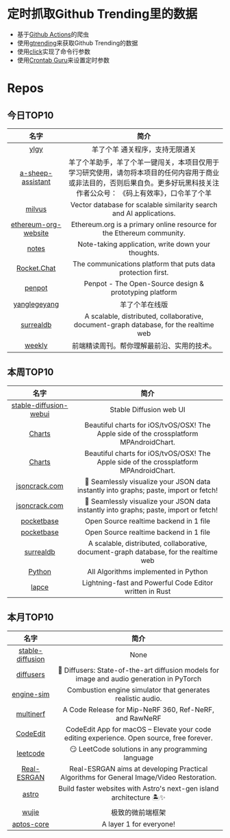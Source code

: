 # 定时抓取Github Trending里的数据
* 基于[Github Actions](https://docs.github.com/en/actions)的爬虫
* 使用[gtrending](https://github.com/hedythedev/gtrending)来获取Github Trending的数据
* 使用[click](https://github.com/pallets/click)实现了命令行参数
* 使用[Crontab Guru](https://crontab.guru/)来设置定时参数

# Repos
## 今日TOP10 
<!-- START OF DAILY_TOP10_REPOS -->
| 名字 | 简介 |
| :----: | :----: |
| [ylgy](https://github.com/zc2638/ylgy) | 羊了个羊 通关程序，支持无限通关 |
| [a-sheep-assistant](https://github.com/Lcry/a-sheep-assistant) | 羊了个羊助手，羊了个羊一键闯关，本项目仅用于学习研究使用，请勿将本项目的任何内容用于商业或非法目的，否则后果自负。更多好玩黑科技关注作者公众号： 《码上有效率》，口令羊了个羊 |
| [milvus](https://github.com/milvus-io/milvus) | Vector database for scalable similarity search and AI applications. |
| [ethereum-org-website](https://github.com/ethereum/ethereum-org-website) | Ethereum.org is a primary online resource for the Ethereum community. |
| [notes](https://github.com/nuttyartist/notes) | Note-taking application, write down your thoughts. |
| [Rocket.Chat](https://github.com/RocketChat/Rocket.Chat) | The communications platform that puts data protection first. |
| [penpot](https://github.com/penpot/penpot) | Penpot - The Open-Source design & prototyping platform |
| [yanglegeyang](https://github.com/george-jiang-wow/yanglegeyang) | 羊了个羊在线版 |
| [surrealdb](https://github.com/surrealdb/surrealdb) | A scalable, distributed, collaborative, document-graph database, for the realtime web |
| [weekly](https://github.com/ascoders/weekly) | 前端精读周刊。帮你理解最前沿、实用的技术。 |
<!-- END OF DAILY_TOP10_REPOS -->

## 本周TOP10
<!-- START OF WEEKLY_TOP10_REPOS -->
| 名字 | 简介 |
| :----: | :----: |
| [stable-diffusion-webui](https://github.com/AUTOMATIC1111/stable-diffusion-webui) | Stable Diffusion web UI |
| [Charts](https://github.com/danielgindi/Charts) | Beautiful charts for iOS/tvOS/OSX! The Apple side of the crossplatform MPAndroidChart. |
| [Charts](https://github.com/danielgindi/Charts) | Beautiful charts for iOS/tvOS/OSX! The Apple side of the crossplatform MPAndroidChart. |
| [jsoncrack.com](https://github.com/AykutSarac/jsoncrack.com) | 🔮 Seamlessly visualize your JSON data instantly into graphs; paste, import or fetch! |
| [jsoncrack.com](https://github.com/AykutSarac/jsoncrack.com) | 🔮 Seamlessly visualize your JSON data instantly into graphs; paste, import or fetch! |
| [pocketbase](https://github.com/pocketbase/pocketbase) | Open Source realtime backend in 1 file |
| [pocketbase](https://github.com/pocketbase/pocketbase) | Open Source realtime backend in 1 file |
| [surrealdb](https://github.com/surrealdb/surrealdb) | A scalable, distributed, collaborative, document-graph database, for the realtime web |
| [Python](https://github.com/TheAlgorithms/Python) | All Algorithms implemented in Python |
| [lapce](https://github.com/lapce/lapce) | Lightning-fast and Powerful Code Editor written in Rust |
<!-- END OF WEEKLY_TOP10_REPOS -->

## 本月TOP10
<!-- START OF MONTHLY_TOP10_REPOS -->
| 名字 | 简介 |
| :----: | :----: |
| [stable-diffusion](https://github.com/CompVis/stable-diffusion) | None |
| [diffusers](https://github.com/huggingface/diffusers) | 🤗 Diffusers: State-of-the-art diffusion models for image and audio generation in PyTorch |
| [engine-sim](https://github.com/ange-yaghi/engine-sim) | Combustion engine simulator that generates realistic audio. |
| [multinerf](https://github.com/google-research/multinerf) | A Code Release for Mip-NeRF 360, Ref-NeRF, and RawNeRF |
| [CodeEdit](https://github.com/CodeEditApp/CodeEdit) | CodeEdit App for macOS – Elevate your code editing experience. Open source, free forever. |
| [leetcode](https://github.com/doocs/leetcode) | 😏 LeetCode solutions in any programming language | 多种编程语言实现 LeetCode、《剑指 Offer（第 2 版）》、《程序员面试金典（第 6 版）》题解 |
| [Real-ESRGAN](https://github.com/xinntao/Real-ESRGAN) | Real-ESRGAN aims at developing Practical Algorithms for General Image/Video Restoration. |
| [astro](https://github.com/withastro/astro) | Build faster websites with Astro's next-gen island architecture 🏝✨ |
| [wujie](https://github.com/Tencent/wujie) | 极致的微前端框架 |
| [aptos-core](https://github.com/aptos-labs/aptos-core) | A layer 1 for everyone! |
<!-- END OF MONTHLY_TOP10_REPOS -->
